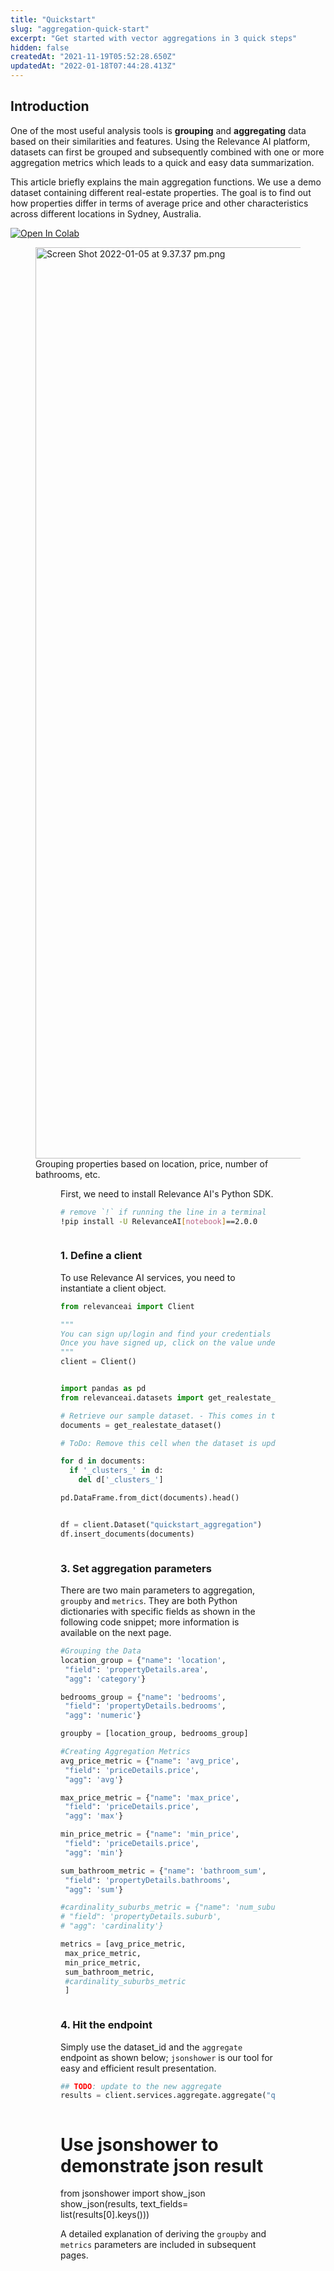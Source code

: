 ```yaml
---
title: "Quickstart"
slug: "aggregation-quick-start"
excerpt: "Get started with vector aggregations in 3 quick steps"
hidden: false
createdAt: "2021-11-19T05:52:28.650Z"
updatedAt: "2022-01-18T07:44:28.413Z"
---
```

## Introduction

One of the most useful analysis tools is **grouping** and **aggregating** data based on their similarities and features. Using the Relevance AI platform, datasets can first be grouped and subsequently combined with one or more aggregation metrics which leads to a quick and easy data summarization.

This article briefly explains the main aggregation functions. We use a demo dataset containing different real-estate properties. The goal is to find out how properties differ in terms of average price and other characteristics across different locations in Sydney, Australia.

[![Open In Colab](https://colab.research.google.com/assets/colab-badge.svg)](https://colab.research.google.com/github/RelevanceAI/RelevanceAI-readme-docs/blob/v2.0.0/docs/general-features/aggregations/_notebooks/aggregation-quick-start.ipynb)

<figure>
<img src="https://colab.research.google.com/github/RelevanceAI/RelevanceAI-readme-docs/blob/v2.0.0/docs_template/general-features/_assets/grouping-results.png" width="1458" alt="Screen Shot 2022-01-05 at 9.37.37 pm.png" />
<figcaption>Grouping properties based on location, price, number of bathrooms, etc.</figcaption>
<figure>


First, we need to install Relevance AI's Python SDK.
```bash Bash
# remove `!` if running the line in a terminal
!pip install -U RelevanceAI[notebook]==2.0.0
```
```bash
```

### 1.  Define a client
To use Relevance AI services, you need to instantiate a client object.
```python Python (SDK)
from relevanceai import Client

"""
You can sign up/login and find your credentials here: https://cloud.relevance.ai/sdk/api
Once you have signed up, click on the value under `Activation token` and paste it here
"""
client = Client()
```
```python
```

```python Python (SDK)
import pandas as pd
from relevanceai.datasets import get_realestate_dataset

# Retrieve our sample dataset. - This comes in the form of a list of documents.
documents = get_realestate_dataset()

# ToDo: Remove this cell when the dataset is updated

for d in documents:
  if '_clusters_' in d:
    del d['_clusters_']

pd.DataFrame.from_dict(documents).head()
```
```python
```

```python Python (SDK)
df = client.Dataset("quickstart_aggregation")
df.insert_documents(documents)
```
```python
```

### 3. Set aggregation parameters
There are two main parameters to aggregation, `groupby` and `metrics`. They are  both Python dictionaries with specific fields as shown in the following code snippet; more information is available on the next page.
```python Python (SDK)
#Grouping the Data
location_group = {"name": 'location',
 "field": 'propertyDetails.area',
 "agg": 'category'}

bedrooms_group = {"name": 'bedrooms',
 "field": 'propertyDetails.bedrooms',
 "agg": 'numeric'}

groupby = [location_group, bedrooms_group]

#Creating Aggregation Metrics
avg_price_metric = {"name": 'avg_price',
 "field": 'priceDetails.price',
 "agg": 'avg'}

max_price_metric = {"name": 'max_price',
 "field": 'priceDetails.price',
 "agg": 'max'}

min_price_metric = {"name": 'min_price',
 "field": 'priceDetails.price',
 "agg": 'min'}

sum_bathroom_metric = {"name": 'bathroom_sum',
 "field": 'propertyDetails.bathrooms',
 "agg": 'sum'}

#cardinality_suburbs_metric = {"name": 'num_suburbs',
# "field": 'propertyDetails.suburb',
# "agg": 'cardinality'}

metrics = [avg_price_metric,
 max_price_metric,
 min_price_metric,
 sum_bathroom_metric,
 #cardinality_suburbs_metric
 ]

```
```python
```
### 4. Hit the endpoint
Simply use the dataset_id and the `aggregate` endpoint as shown below; `jsonshower` is our tool for easy and efficient result presentation.
```python Python (SDK)
## TODO: update to the new aggregate
results = client.services.aggregate.aggregate("quickstart_aggregation", metrics = metrics, groupby = groupby)
```
```python
```

# Use jsonshower to demonstrate json result
from jsonshower import show_json
show_json(results, text_fields= list(results[0].keys()))


A detailed explanation of deriving the `groupby` and `metrics` parameters are included in subsequent pages.

